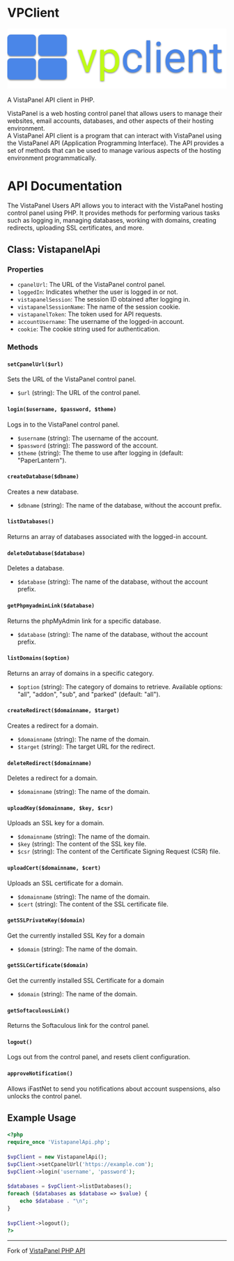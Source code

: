 # VPClient
![VPClient](vpclient.png)

A VistaPanel API client in PHP.

VistaPanel is a web hosting control panel that allows users to manage their websites, email accounts, databases, and other aspects of their hosting environment.  
A VistaPanel API client is a program that can interact with VistaPanel using the VistaPanel API (Application Programming Interface). The API provides a set of methods that can be used to manage various aspects of the hosting environment programmatically.
# API Documentation

The VistaPanel Users API allows you to interact with the VistaPanel hosting control panel using PHP. It provides methods for performing various tasks such as logging in, managing databases, working with domains, creating redirects, uploading SSL certificates, and more.

## Class: VistapanelApi

### Properties

- `cpanelUrl`: The URL of the VistaPanel control panel.
- `loggedIn`: Indicates whether the user is logged in or not.
- `vistapanelSession`: The session ID obtained after logging in.
- `vistapanelSessionName`: The name of the session cookie.
- `vistapanelToken`: The token used for API requests.
- `accountUsername`: The username of the logged-in account.
- `cookie`: The cookie string used for authentication.

### Methods

#### `setCpanelUrl($url)`

Sets the URL of the VistaPanel control panel.

- `$url` (string): The URL of the control panel.

#### `login($username, $password, $theme)`

Logs in to the VistaPanel control panel.

- `$username` (string): The username of the account.
- `$password` (string): The password of the account.
- `$theme` (string): The theme to use after logging in (default: "PaperLantern").

#### `createDatabase($dbname)`

Creates a new database.

- `$dbname` (string): The name of the database, without the account prefix.

#### `listDatabases()`

Returns an array of databases associated with the logged-in account.

#### `deleteDatabase($database)`

Deletes a database.

- `$database` (string): The name of the database, without the account prefix.

#### `getPhpmyadminLink($database)`

Returns the phpMyAdmin link for a specific database.

- `$database` (string): The name of the database, without the account prefix.

#### `listDomains($option)`

Returns an array of domains in a specific category.

- `$option` (string): The category of domains to retrieve. Available options: "all", "addon", "sub", and "parked" (default: "all").

#### `createRedirect($domainname, $target)`

Creates a redirect for a domain.

- `$domainname` (string): The name of the domain.
- `$target` (string): The target URL for the redirect.

#### `deleteRedirect($domainname)`

Deletes a redirect for a domain.

- `$domainname` (string): The name of the domain.

#### `uploadKey($domainname, $key, $csr)`

Uploads an SSL key for a domain.

- `$domainname` (string): The name of the domain.
- `$key` (string): The content of the SSL key file.
- `$csr` (string): The content of the Certificate Signing Request (CSR) file.

#### `uploadCert($domainname, $cert)`

Uploads an SSL certificate for a domain.

- `$domainname` (string): The name of the domain.
- `$cert` (string): The content of the SSL certificate file.

#### `getSSLPrivateKey($domain)`

Get the currently installed SSL Key for a domain

- `$domain` (string): The name of the domain.

#### `getSSLCertificate($domain)`

Get the currently installed SSL Certificate for a domain

- `$domain` (string): The name of the domain.

#### `getSoftaculousLink()`

Returns the Softaculous link for the control panel.

#### `logout()`

Logs out from the control panel, and resets client configuration.

#### `approveNotification()`

Allows iFastNet to send you notifications about account suspensions, also unlocks the control panel.

## Example Usage

```php
<?php
require_once 'VistapanelApi.php';

$vpClient = new VistapanelApi();
$vpClient->setCpanelUrl('https://example.com');
$vpClient->login('username', 'password');

$databases = $vpClient->listDatabases();
foreach ($databases as $database => $value) {
    echo $database . "\n";
}

$vpClient->logout();
?>
```
---

Fork of [VistaPanel PHP API](https://github.com/oddmario/vistapanel-php-api)
